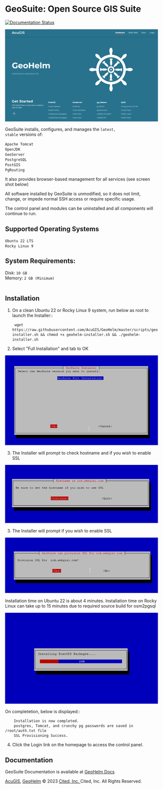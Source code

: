 # GeoSuite: Open Source GIS Suite

[![Documentation Status](https://readthedocs.org/projects/geohelm/badge/?version=latest)](https://geohelm.docs.acugis.com/en/latest/?badge=latest)


![GeoHelm Logo](docs/_static/GeoHelm-main.png)

GeoSuite installs, configures, and manages the <code>latest, stable</code> versions of:

<code>Apache Tomcat</code><br />
<code>OpenJDK</code><br />
<code>GeoServer</code><br />
<code>PostgreSQL</code><br />
<code>PostGIS</code><br />
<code>PgRouting</code><br />


It also provides browser-based management for all services (see screen shot below)

All software installed by GeoSuite is unmodified, so it does not limit, change, or impede normal SSH access or require specific usage.  <br />

The control panel and modules can be uninstalled and all components will continue to run.<br />



## Supported Operating Systems <br/>
		
<code>Ubuntu 22 LTS</code><br />
<code>Rocky Linux 9</code>

## System Requirements: <br />
Disk: <code>10 GB</code><br />
Memory: <code>2 GB (Minimum) </code><br /> 

## Installation

1. On a clean Ubuntu 22 or Rocky Linux 9 system, run below as root to launch the Installer::

      	wget https://raw.githubusercontent.com/AcuGIS/GeoHelm/master/scripts/geohelm-installer.sh && chmod +x geohelm-installer.sh && ./geohelm-installer.sh


2.  Select "Full Installation" and tab to OK

![GeoHelm Installer](docs/_static/Install-2.png)

3.  The Installer will prompt to check hostname and if you wish to enable SSL

![GeoHelm Installer](docs/_static/Install-3.png)

3.  The Installer will prompt if you wish to enable SSL

![GeoHelm Installer](docs/_static/Install-4.png)

Installation time on Ubuntu 22 is about 4 minutes.  Installation time on Rocky Linux can take up to 15 minutes due to required source build for osm2pgsql

![GeoHelm Installer](docs/_static/Install-5.png)

On completetion, below is displayed::

		Installation is now completed.
		postgres, Tomcat, and crunchy pg passwords are saved in /root/auth.txt file
		SSL Provisioning Success.

4. Click the Login link on the homepage to access the control panel.

## Documentation
GeoSuite Documentation is available at [GeoHelm Docs](https://www.acugis.com/geohelm/docs/)


[AcuGIS](https://www.acugis.com/), [GeoHelm](https://geohelm.org) &copy; 2023 [Cited, Inc. ](https://www.citedcorp.com)Cited, Inc. All Rights Reserved.
